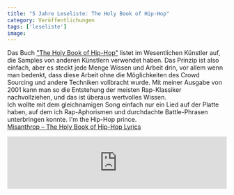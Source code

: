 ```yaml
---
title: "5 Jahre Leseliste: The Holy Book of Hip-Hop"
category: Veröffentlichungen
tags: ['leseliste']
image: 
---
```


Das Buch ["The Holy Book of Hip-Hop"](http://www.amazon.com/The-Holy-Book-Hip-Hop/dp/B0051PKICO) listet im Wesentlichen Künstler auf, die Samples von anderen Künstlern verwendet haben. Das Prinzip ist also einfach, aber es steckt jede Menge Wissen und Arbeit drin, vor allem wenn man bedenkt, dass diese Arbeit ohne die Möglichkeiten des Crowd Sourcing und andere Techniken vollbracht wurde. Mit meiner Ausgabe von 2001 kann man so die Entstehung der meisten Rap-Klassiker nachvollziehen, und das ist überaus wertvolles Wissen.  
Ich wollte mit dem gleichnamigen Song einfach nur ein Lied auf der Platte haben, auf dem ich Rap-Aphorismen und durchdachte Battle-Phrasen unterbringen konnte. I'm the Hip-Hop prince.  
[Misanthrop – The Holy Book of Hip-Hop Lyrics](http://rapgenius.com/Misanthrop-the-holy-book-of-hip-hop-lyrics)  
<iframe style="border: 0; width: 100%; height: 120px;" src="http://bandcamp.com/EmbeddedPlayer/album=1882060340/size=medium/bgcol=ffffff/linkcol=0687f5/t=9/transparent=true/" seamless></iframe>
